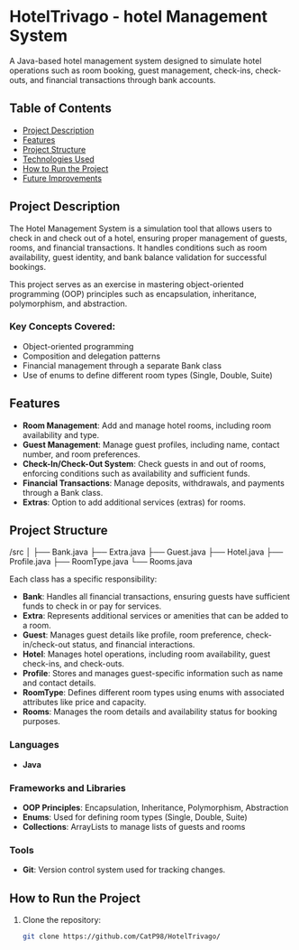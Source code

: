 # HotelTrivago - hotel Management System

A Java-based hotel management system designed to simulate hotel operations such as room booking, guest management, check-ins, check-outs, and financial transactions through bank accounts.

## Table of Contents
- [Project Description](#project-description)
- [Features](#features)
- [Project Structure](#project-structure)
- [Technologies Used](#technologies-used)
- [How to Run the Project](#how-to-run-the-project)
- [Future Improvements](#future-improvements)

## Project Description
The Hotel Management System is a simulation tool that allows users to check in and check out of a hotel, ensuring proper management of guests, rooms, and financial transactions. It handles conditions such as room availability, guest identity, and bank balance validation for successful bookings.

This project serves as an exercise in mastering object-oriented programming (OOP) principles such as encapsulation, inheritance, polymorphism, and abstraction.

### Key Concepts Covered:
- Object-oriented programming
- Composition and delegation patterns
- Financial management through a separate Bank class
- Use of enums to define different room types (Single, Double, Suite)

## Features
- **Room Management**: Add and manage hotel rooms, including room availability and type.
- **Guest Management**: Manage guest profiles, including name, contact number, and room preferences.
- **Check-In/Check-Out System**: Check guests in and out of rooms, enforcing conditions such as availability and sufficient funds.
- **Financial Transactions**: Manage deposits, withdrawals, and payments through a Bank class.
- **Extras**: Option to add additional services (extras) for rooms.

## Project Structure
/src │ ├── Bank.java ├── Extra.java ├── Guest.java ├── Hotel.java ├── Profile.java ├── RoomType.java └── Rooms.java

Each class has a specific responsibility:
- **Bank**: Handles all financial transactions, ensuring guests have sufficient funds to check in or pay for services.
- **Extra**: Represents additional services or amenities that can be added to a room.
- **Guest**: Manages guest details like profile, room preference, check-in/check-out status, and financial interactions.
- **Hotel**: Manages hotel operations, including room availability, guest check-ins, and check-outs.
- **Profile**: Stores and manages guest-specific information such as name and contact details.
- **RoomType**: Defines different room types using enums with associated attributes like price and capacity.
- **Rooms**: Manages the room details and availability status for booking purposes.

### Languages
- **Java**

### Frameworks and Libraries
- **OOP Principles**: Encapsulation, Inheritance, Polymorphism, Abstraction
- **Enums**: Used for defining room types (Single, Double, Suite)
- **Collections**: ArrayLists to manage lists of guests and rooms

### Tools
- **Git**: Version control system used for tracking changes.


## How to Run the Project
1. Clone the repository:
   ```bash
   git clone https://github.com/CatP98/HotelTrivago/

